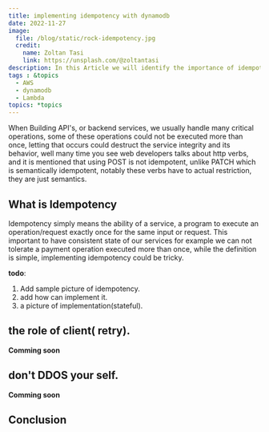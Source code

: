```yaml
---
title: implementing idempotency with dynamodb
date: 2022-11-27
image:
  file: /blog/static/rock-idempotency.jpg
  credit:
    name: Zoltan Tasi
    link: https://unsplash.com/@zoltantasi
description: In this Article we will identify the importance of idempotency to build resilient and fault tolerant apis and processing.
tags : &topics
  - AWS
  - dynamodb
  - Lambda
topics: *topics
---
```


When Building API's, or backend services, we usually handle many critical operations, some of these operations could not be executed more than once, letting that occurs could destruct the service integrity and its behavior, well many time you see web developers talks about http verbs, and it is mentioned that using POST is not idempotent, unlike PATCH which is semantically idempotent, notably these verbs have to actual restriction, they are just semantics.

## What is Idempotency

Idempotency simply means the ability of a service, a program to execute an operation/request exactly once for the same input or request. This important to have consistent state of our services for example we can not tolerate a payment operation executed more than once, while the definition is simple, implementing idempotency could be tricky.

**todo**:
1. Add sample picture of idempotency.
2. add how can implement it.
3. a picture of implementation(stateful).

## the role of client( retry).
 **Comming soon**
## don't DDOS your self.
 **Comming soon**
## Conclusion